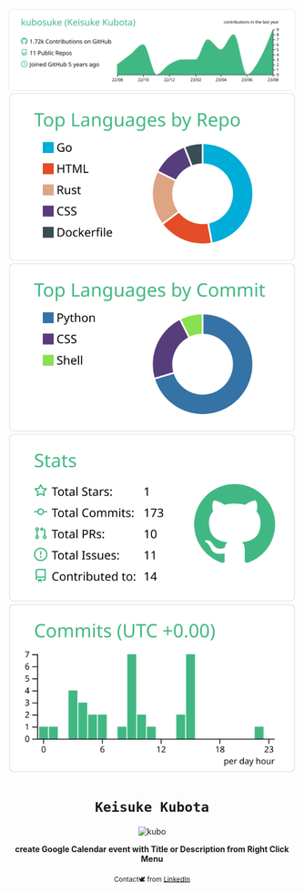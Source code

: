 [![](https://raw.githubusercontent.com/kubosuke/kubosuke/master/profile-summary-card-output/vue/0-profile-details.svg)](https://github.com/vn7n24fzkq/github-profile-summary-cards)
[![](https://raw.githubusercontent.com/kubosuke/kubosuke/master/profile-summary-card-output/vue/1-repos-per-language.svg)](https://github.com/vn7n24fzkq/github-profile-summary-cards) [![](https://raw.githubusercontent.com/kubosuke/kubosuke/master/profile-summary-card-output/vue/2-most-commit-language.svg)](https://github.com/vn7n24fzkq/github-profile-summary-cards)
[![](https://raw.githubusercontent.com/kubosuke/kubosuke/master/profile-summary-card-output/vue/3-stats.svg)](https://github.com/vn7n24fzkq/github-profile-summary-cards) [![](https://raw.githubusercontent.com/kubosuke/kubosuke/master/profile-summary-card-output/vue/4-productive-time.svg)](https://github.com/vn7n24fzkq/github-profile-summary-cards)


<div align="center">

  <h1><code>Keisuke Kubota</code></h1>
  
  ![kubo](https://media.licdn.com/dms/image/D5603AQFPOC6zmMfaag/profile-displayphoto-shrink_400_400/0/1690461870666?e=1697673600&v=beta&t=MHG2ZbpmvOT2EXMvUIIgDmP-iyz8co9eBVf-zSNI3Lc)

  

  <strong>create Google Calendar event with Title or Description from Right Click Menu</strong>

  <sub>Contact🕊️ from <a href="https://www.linkedin.com/in/keisuke-kubota-219154210/">LinkedIn</a></sub>
</div>


